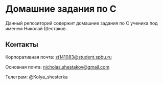 # Домашние задания по C

Данный репозиторий содержит домашние задания по C ученика под именем Николай Шестаков.

## Контакты

Корпоративная почта: st141083@student.spbu.ru

Основная почта: nicholas.shestakov@gmail.com

Телеграм: @Kolya_shesterka
